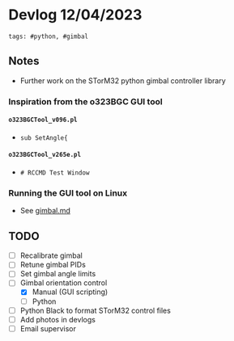 # Devlog 12/04/2023

```text
tags: #python, #gimbal
```

## Notes

- Further work on the STorM32 python gimbal controller library

### Inspiration from the o323BGC GUI tool

#### `o323BGCTool_v096.pl`

- `sub SetAngle{`

#### `o323BGCTool_v265e.pl`

- `# RCCMD Test Window`

### Running the GUI tool on Linux

- See [gimbal.md](../gimbal.md)

## TODO

- [ ] Recalibrate gimbal
- [ ] Retune gimbal PIDs
- [ ] Set gimbal angle limits
- [ ] Gimbal orientation control
  - [X] Manual (GUI scripting)
  - [ ] Python
- [ ] Python Black to format STorM32 control files
- [ ] Add photos in devlogs
- [ ] Email supervisor
